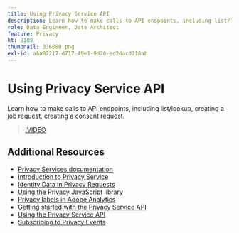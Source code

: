 ```yaml
---
title: Using Privacy Service API
description: Learn how to make calls to API endpoints, including list/lookup, creating a job request, creating a consent request.
role: Data Engineer, Data Architect
feature: Privacy
kt: 8189
thumbnail: 336080.png
exl-id: a6a82217-d717-49e1-9d20-ed2dacd218ab
---
```

# Using Privacy Service API

Learn how to make calls to API endpoints, including list/lookup, creating a job request, creating a consent request.

>[!VIDEO](https://video.tv.adobe.com/v/336080?quality=12&learn=on)

## Additional Resources

+ [Privacy Services documentation](https://experienceleague.adobe.com/docs/experience-platform/privacy/home.html)
+ [Introduction to Privacy Service](introduction-to-privacy-services.md)
+ [Identity Data in Privacy Requests](identity-data-in-privacy-requests.md)
+ [Using the Privacy JavaScript library](using-privacy-javascript-library.md)
+ [Privacy labels in Adobe Analytics](privacy-labels-in-adobe-analytics.md)
+ [Getting started with the Privacy Service API](getting-started-with-privacy-services-api.md)
+ [Using the Privacy Service API](using-the-privacy-service-api.md)
+ [Subscribing to Privacy Events](subscribe-to-privacy-events.md)
